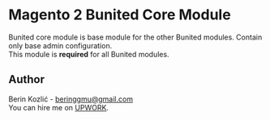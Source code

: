 # Magento 2 Bunited Core Module



Bunited core module is base module for the other Bunited modules. Contain only base admin configuration.<br />
This module is **required** for all Bunited modules.

## Author

Berin Kozlić - <beringgmu@gmail.com><br />
You can hire me on [UPWORK](https://www.upwork.com/o/profiles/users/_~01b90298a30d9aeeb9/).
